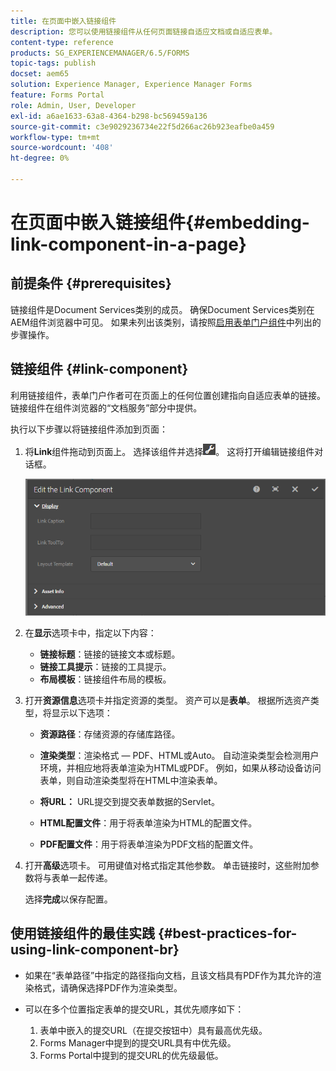 ```yaml
---
title: 在页面中嵌入链接组件
description: 您可以使用链接组件从任何页面链接自适应文档或自适应表单。
content-type: reference
products: SG_EXPERIENCEMANAGER/6.5/FORMS
topic-tags: publish
docset: aem65
solution: Experience Manager, Experience Manager Forms
feature: Forms Portal
role: Admin, User, Developer
exl-id: a6ae1633-63a8-4364-b298-bc569459a136
source-git-commit: c3e9029236734e22f5d266ac26b923eafbe0a459
workflow-type: tm+mt
source-wordcount: '408'
ht-degree: 0%

---
```


# 在页面中嵌入链接组件{#embedding-link-component-in-a-page}

## 前提条件 {#prerequisites}

链接组件是Document Services类别的成员。 确保Document Services类别在AEM组件浏览器中可见。 如果未列出该类别，请按照[启用表单门户组件](/help/forms/using/enabling-forms-portal-components.md)中列出的步骤操作。

## 链接组件 {#link-component}

利用链接组件，表单门户作者可在页面上的任何位置创建指向自适应表单的链接。 链接组件在组件浏览器的“文档服务”部分中提供。

执行以下步骤以将链接组件添加到页面：

1. 将&#x200B;**Link**&#x200B;组件拖动到页面上。 选择该组件并选择![cmppr](assets/cmppr.png)。 这将打开编辑链接组件对话框。

   ![edit-link-component](assets/edit-link-component.png)

1. 在&#x200B;**显示**&#x200B;选项卡中，指定以下内容：

   * **链接标题**：链接的链接文本或标题。
   * **链接工具提示**：链接的工具提示。
   * **布局模板**：链接组件布局的模板。

1. 打开&#x200B;**资源信息**&#x200B;选项卡并指定资源的类型。 资产可以是&#x200B;**表单**。 根据所选资产类型，将显示以下选项：

   * **资源路径**：存储资源的存储库路径。

   * **渲染类型**：渲染格式 — PDF、HTML或Auto。 自动渲染类型会检测用户环境，并相应地将表单渲染为HTML或PDF。 例如，如果从移动设备访问表单，则自动渲染类型将在HTML中渲染表单。
   * **将URL：** URL提交到提交表单数据的Servlet。
   * **HTML配置文件**：用于将表单渲染为HTML的配置文件。
   * **PDF配置文件**：用于将表单渲染为PDF文档的配置文件。

1. 打开&#x200B;**高级**&#x200B;选项卡。 可用键值对格式指定其他参数。 单击链接时，这些附加参数将与表单一起传递。

   选择&#x200B;**完成**&#x200B;以保存配置。

## 使用链接组件的最佳实践 {#best-practices-for-using-link-component-br}

* 如果在“表单路径”中指定的路径指向文档，且该文档具有PDF作为其允许的渲染格式，请确保选择PDF作为渲染类型。
* 可以在多个位置指定表单的提交URL，其优先顺序如下：

   1. 表单中嵌入的提交URL（在提交按钮中）具有最高优先级。
   1. Forms Manager中提到的提交URL具有中优先级。
   1. Forms Portal中提到的提交URL的优先级最低。
